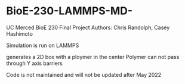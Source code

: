 # BioE-230-LAMMPS-MD-
UC Merced BioE 230 Final Project 
Authors: Chris Randolph, Casey Hashimoto 

Simulation is run on LAMMPS 

generates a 2D box with a ploymer in the center 
Polymer can not pass through Y axis barriers 






Code is not maintained and will not be updated after May 2022 
